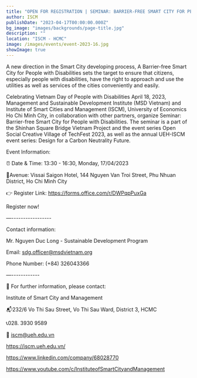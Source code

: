 ```yaml
---
title: "OPEN FOR REGISTRATION | SEMINAR: BARRIER-FREE SMART CITY FOR PEOPLE WITH DISABILITIES"
author: ISCM
publishDate: "2023-04-17T00:00:00.000Z"
bg_image: "images/backgrounds/page-title.jpg"
description: "" 
location: "ISCM - HCMC"
image: /images/events/event-2023-16.jpg
showImage: true
---
```

A new direction in the Smart City developing process, A Barrier-free Smart City for People with Disabilities sets the target to ensure that citizens, especially people with disabilities, have the right to approach and use the utilities as well as services of the cities conveniently and easily.

Celebrating Vietnam Day of People with Disabilities April 18, 2023, Management and Sustainable Development Institute (MSD Vietnam) and Institute of Smart Cities and Management (ISCM), University of Economics Ho Chi Minh City, in collaboration with other partners, organize Seminar: Barrier-free Smart City for People with Disabilities. The seminar is a part of the Shinhan Square Bridge Vietnam Project and the event series Open Social Creative Village of TechFest 2023, as well as the annual UEH-ISCM event series: Design for a Carbon Neutrality Future.

Event Information:

⏰ Date & Time: 13:30 - 16:30, Monday, 17/04/2023

📍Avenue: Vissai Saigon Hotel, 144 Nguyen Van Troi Street, Phu Nhuan District, Ho Chi Minh City

👉 Register Link: https://forms.office.com/r/DWPqpPuxGa

Register now!

—-----------------

Contact information:

Mr. Nguyen Duc Long - Sustainable Development Program

Email: sdg.officer@msdvietnam.org

Phone Number: (+84) 326043366

—------------

🔰 For further information, please contact:

Institute of Smart City and Management

📬232/6 Vo Thi Sau Street, Vo Thi Sau Ward, District 3, HCMC

📞028. 3930 9589

📩 iscm@ueh.edu.vn

https://iscm.ueh.edu.vn/

https://www.linkedin.com/company/68028770

https://www.youtube.com/c/InstituteofSmartCityandManagement